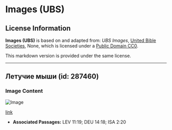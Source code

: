 # Images (UBS)

## License Information

**Images (UBS)** is based on and adapted from: _UBS Images_, [United Bible Societies](https://unitedbiblesocieties.org/), None, which is licensed under a [Public Domain CC0](https://creativecommons.org/public-domain/cc0/).

This markdown version is provided under the same license.



--------------------------------

## Летучие мыши (id: 287460)

### Image Content

![Image](https://cdn.aquifer.bible/aquifer-content/resources/Media/WEB-0061_bats.jpg)

[link](https://cdn.aquifer.bible/aquifer-content/resources/Media/WEB-0061_bats.jpg)

* **Associated Passages:** LEV 11:19; DEU 14:18; ISA 2:20

